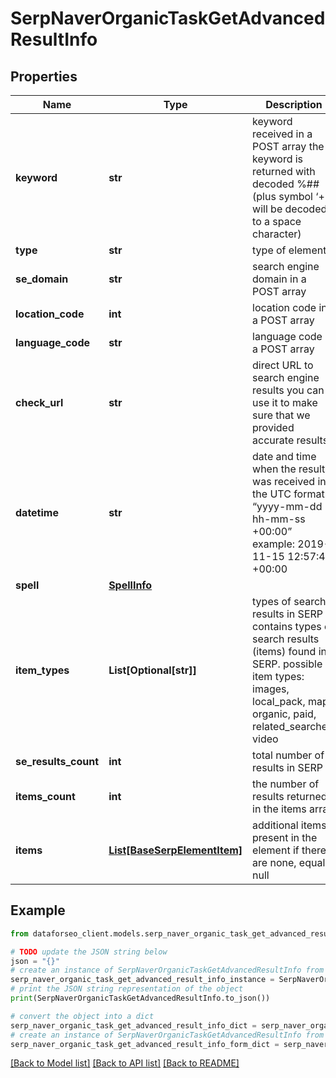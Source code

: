 # SerpNaverOrganicTaskGetAdvancedResultInfo


## Properties

Name | Type | Description | Notes
------------ | ------------- | ------------- | -------------
**keyword** | **str** | keyword received in a POST array the keyword is returned with decoded %## (plus symbol ‘+’ will be decoded to a space character) | [optional] 
**type** | **str** | type of element | [optional] 
**se_domain** | **str** | search engine domain in a POST array | [optional] 
**location_code** | **int** | location code in a POST array | [optional] 
**language_code** | **str** | language code in a POST array | [optional] 
**check_url** | **str** | direct URL to search engine results you can use it to make sure that we provided accurate results | [optional] 
**datetime** | **str** | date and time when the result was received in the UTC format: “yyyy-mm-dd hh-mm-ss +00:00” example: 2019-11-15 12:57:46 +00:00 | [optional] 
**spell** | [**SpellInfo**](SpellInfo.md) |  | [optional] 
**item_types** | **List[Optional[str]]** | types of search results in SERP contains types of search results (items) found in SERP. possible item types: images, local_pack, map, organic, paid, related_searches, video | [optional] 
**se_results_count** | **int** | total number of results in SERP | [optional] 
**items_count** | **int** | the number of results returned in the items array | [optional] 
**items** | [**List[BaseSerpElementItem]**](BaseSerpElementItem.md) | additional items present in the element if there are none, equals null | [optional] 

## Example

```python
from dataforseo_client.models.serp_naver_organic_task_get_advanced_result_info import SerpNaverOrganicTaskGetAdvancedResultInfo

# TODO update the JSON string below
json = "{}"
# create an instance of SerpNaverOrganicTaskGetAdvancedResultInfo from a JSON string
serp_naver_organic_task_get_advanced_result_info_instance = SerpNaverOrganicTaskGetAdvancedResultInfo.from_json(json)
# print the JSON string representation of the object
print(SerpNaverOrganicTaskGetAdvancedResultInfo.to_json())

# convert the object into a dict
serp_naver_organic_task_get_advanced_result_info_dict = serp_naver_organic_task_get_advanced_result_info_instance.to_dict()
# create an instance of SerpNaverOrganicTaskGetAdvancedResultInfo from a dict
serp_naver_organic_task_get_advanced_result_info_form_dict = serp_naver_organic_task_get_advanced_result_info.from_dict(serp_naver_organic_task_get_advanced_result_info_dict)
```
[[Back to Model list]](../README.md#documentation-for-models) [[Back to API list]](../README.md#documentation-for-api-endpoints) [[Back to README]](../README.md)


